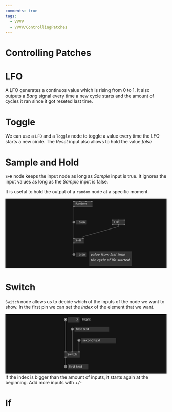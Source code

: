 ```yaml
---
comments: true
tags:
  - VVVV
  - VVVV/ControllingPatches
---
```

# Controlling Patches

# LFO
A LFO generates a continuos value which is rising from 0 to 1. 
It also outputs a *Bang* signal every time a new cycle starts and the amount of cycles it ran since it got reseted last time.

# Toggle
We can use a `LFO` and a `Toggle` node to toggle a value every time the LFO starts a new circle. The *Reset* input also allows to hold the value *false*

# Sample and Hold
`S+H` node keeps the input node as long as *Sample* input is true. It ignores the input values as long as the *Sample* input is false.

It is useful to hold the output of a `random` node at a specific moment.

![alt text](./img/shrandomValue.png)

# Switch
`Switch` node allows us to decide which of the inputs of the node we want to show. In the first pin we can set the *index* of the element that we want.

![alt text](./img/SwitchBetweenValuesString.png)
If the index is bigger than the amount of inputs, it starts again at the beginning. Add more inputs with *+/-*

# If